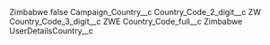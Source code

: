 <?xml version="1.0" encoding="UTF-8"?>
<CustomMetadata xmlns="http://soap.sforce.com/2006/04/metadata" xmlns:xsi="http://www.w3.org/2001/XMLSchema-instance" xmlns:xsd="http://www.w3.org/2001/XMLSchema">
    <label>Zimbabwe</label>
    <protected>false</protected>
    <values>
        <field>Campaign_Country__c</field>
        <value xsi:nil="true"/>
    </values>
    <values>
        <field>Country_Code_2_digit__c</field>
        <value xsi:type="xsd:string">ZW</value>
    </values>
    <values>
        <field>Country_Code_3_digit__c</field>
        <value xsi:type="xsd:string">ZWE</value>
    </values>
    <values>
        <field>Country_Code_full__c</field>
        <value xsi:type="xsd:string">Zimbabwe</value>
    </values>
    <values>
        <field>UserDetailsCountry__c</field>
        <value xsi:nil="true"/>
    </values>
</CustomMetadata>

